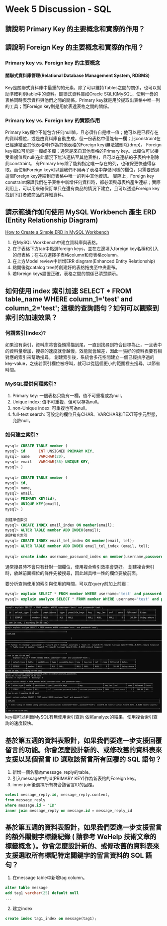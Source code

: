 Week 5 Discussion - SQL
===
## 請說明 Primary Key 的主要概念和實際的作用？
## 請說明 Foreign Key 的主要概念和實際的作用？
### Primary key vs. Foreign key 的主要概念
#### 關聯式資料庫管理(Relational Database Management System, RDBMS)
Key是關聯式資料庫中最重的的元素，除了可以維持Tables之間的關係，也可以幫助準確判別table中的資料。關聯式資料庫如Oracle SQL和MySQL，使用一疊的表格同時表示資料與他們之間的關係。Primary key就是用於提取出表格中唯一列的工具；而Foreign key則是用於表達表格之間的關係。
### Primary key vs. Foreign key 的實際作用
Primary key欄位不能包含任何null值，且必須各自是唯一值；他可以是已經存在的資料欄位，或是由資料庫自動生成，但一份表格中僅能有一欄；此constraint在已經連結至其他表格時(作為其他表格的Foreign key)無法被刪除(drop)。
Foreign key欄位可能是一欄或多欄；通常是來自其他表格的Primary key。此欄位可以接受重複值與null(在此情況下無法連結至其他表格)，且可以在連結的子表格中刪除此constraint。
有Primary key除了能夠指定唯一存在的列，也確保更快速得存取。而使用Foreign key可以讓我們不用再子表格中存儲同樣的欄位，只需要透過這個Foreign key連結到母表格中唯一的列中其他資訊。
實際上，Foreign key constraint保證我們在子表格中新增任何資料時，都必須與母表格產生連結；實際利用上，可以用來確保訂單只在還有商品的情況下建立，且可以透過Foreign key找到下訂者或商品的詳細資料。
## 請示範操作如何使用 MySQL Workbench 產生 ERD (Entity Relationship Diagram)
[How to Create a Simple ERD in MySQL Workbench](https://www.databasestar.com/mysql-workbench-erd/)
1. 在MySQL Workbench中建立資料庫與表格。
2. 在子表格下方tab中點選foreign keys，並在左邊填入foreign key名稱和引入的母表格；在右方選擇子表格column和母表格column。
3. 在上方Model review中新增ERR diagram(Enhanced Entity Relationship)
4. 點開後從catalog tree將創建好的表格拖曳至中央畫布。
5. 若foreign keys設置正確，表格之間的關係已清楚顯示。
## 如何使用 index 索引加速 SELECT * FROM table_name WHERE column_1='test' and column_2='test'; 這樣的查詢語句？如何可以觀察到索引的加速效果？
### 何謂索引(index)?
如果沒有索引，資料庫將會從頭掃描到尾，一直到找尋到符合目標為止，一旦表中的資料量增加，搜尋的速度就會越慢，效能就會越差，因此一張好的資料表要有相對應的索引來幫助搜尋。
創建索引後，系統會多花空間建立一個已經排序過的key-value，之後若索引欄位被呼叫，就可以從這個更小的範圍裡去搜尋，以節省時間。
### MySQL提供何種索引?
1. Primary key: 一個表格只能有一欄，值不可重複或為null。
2. Unique index: 值不可重複，但可以存為null。
3. non-Unique index: 可重複也可為null。
4. full-text search: 可設定的欄位只有CHAR、VARCHAR和TEXT等字元型態，允許null。
### 如何建立索引?
```SQL
mysql> CREATE TABLE member (
mysql> id      INT UNSIGNED PRIMARY KEY,
mysql> name    VARCHAR(20),
mysql> email   VARCHAR(36) UNIQUE KEY,
mysql> )

mysql> CREATE TABLE member (
mysql> id,
mysql> name,
mysql> email,
mysql> PRIMARY KEY(id),
mysql> UNIQUE KEY(email),
mysql> )

創建單值索引
mysql> CREATE INDEX email_index ON member(email);
mysql> ALTER TABLE member ADD INDEX(email);
創建複合索引
mysql> CREATE INDEX email_tel_index ON member(email, tel);
mysql> ALTER TABLE member ADD INDEX email_tel_index (email, tel);

mysql> create index username_password_index on member(username,password);
```
通常搜尋時不會只有針對一個欄位，使用複合索引效率會更好。
創建複合索引時，放越前面欄位的條件先被搜尋，因此越具唯一性的欄位要放前面。

要分析查詢使用的索引與使用的時間，可以在query前加上前綴：
```sql
mysql> explain SELECT * FROM member WHERE username='test' and password='test';
mysql> explain analyze SELECT * FROM member WHERE username='test' and password='test';
```
![W5D](/Week5%20discussion_1.png)
![W5D](/Week5%20discussion_2.png)
![W5D](/Week5%20discussion_3.png)
key欄可以判斷MySQL有無使用索引查詢
依照analyze的結果，使用複合索引查詢的速度較快。

## 基於第五週的資料表設計，如果我們要進一步支援回覆留言的功能。你會怎麼設計新的、或修改舊的資料表來支援以某個留言 ID 選取該留言所有回覆的 SQL 語句？
1. 新增一個名稱為message_reply的table。
2. 引入message中的id(PRIMARY KEY)作為新表格的Foreign key。
3. inner join後選擇所有符合該留言ID的回覆。
```sql
select message_reply.id, message_reply.content,
from message_reply
where message.id = "ID"
inner join message_reply on message.id = message_reply_id
``` 

## 基於第五週的資料表設計，如果我們要進一步支援留言的額外關鍵字標籤紀錄 ( 請參考 WeHelp 技術文章的標籤概念 )。你會怎麼設計新的、或修改舊的資料表來支援選取所有標記特定關鍵字的留言資料的 SQL 語句？
1. 在message table中新增tag column。
```sql
alter table message
add tag1 varchar(25) default null
...
```
2. 建立index
```sql
create index tag1_index on message(tag1);
```